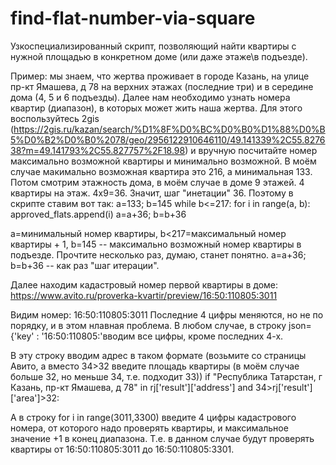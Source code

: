 # find-flat-number-via-square
Узкоспециализированный скрипт, позволяющий найти квартиры с нужной площадью в конкретном доме (или даже этаже\в подъезде).

Пример: мы знаем, что жертва проживает в городе Казань, на улице пр-кт Ямашева, д 78 на верхних этажах (последние три) и в середине дома (4, 5 и 6 подъезды). Далее нам необходимо узнать номера квартир (диапазон), в которых может жить наша жертва. Для этого воспользуйтесь 2gis (https://2gis.ru/kazan/search/%D1%8F%D0%BC%D0%B0%D1%88%D0%B5%D0%B2%D0%B0%2078/geo/2956122910646110/49.141339%2C55.827638?m=49.141793%2C55.827757%2F18.98) и вручную посчитайте номер максимально возможной квартиры и минимально возможной. В моём случае макимально возможная квартира это 216, а минимальная 133. Потом смотрим этажность дома, в моём случае в доме 9 этажей. 4 квартиры на этаж. 4x9=36. Значит, шаг "инетации" 36. Поэтому в скрипте ставим вот так:
a=133; b=145
while b<=217:
    for i in range(a, b):
        approved_flats.append(i)
    a=a+36; b=b+36
    
a=минимальный номер квартиры, b<217=максимальный номер квартиры + 1, b=145 -- максимально возможный номер квартиры в подъезде. Прочтите несколько раз, думаю, станет понятно. a=a+36; b=b+36 -- как раз "шаг итерации".

Далее находим кадастровый номер первой квартиры в доме:
https://www.avito.ru/proverka-kvartir/preview/16:50:110805:3011

Видим номер: 16:50:110805:3011
Последние 4 цифры меняются, но не по порядку, и в этом нлавная проблема. В любом случае, в строку json={'key' : '16:50:110805:'вводим все цифры, кроме последних 4-х.

В эту строку вводим адрес в таком формате (возьмите со страницы Авито, а вместо 34>32 введите площадь квартиры (в моём случае больше 32, но меньше 34, т.е. подходит 33))
if "Республика Татарстан, г Казань, пр-кт Ямашева, д 78" in rj['result']['address'] and 34>rj['result']['area']>32:

А в строку for i in range(3011,3300) введите 4 цифры кадастрового номера, от которого надо проверять квартиры, и максимальное значение +1 в конец диапазона. Т.е. в данном случае будут проверять квартиры от 16:50:110805:3011 до 16:50:110805:3301.
